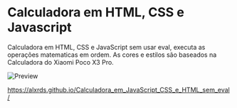 # Calculadora em HTML, CSS e Javascript
Calculadora em HTML, CSS e JavaScript sem usar eval, executa as operações matematicas em ordem.
As cores e estilos são baseados na Calculadora do Xiaomi Poco X3 Pro.


![Preview](https://github.com/alxrds/alxrds.github.io/blob/main/assets/img/print.PNG?raw=true)


https://alxrds.github.io/Calculadora_em_JavaScript_CSS_e_HTML_sem_eval/

